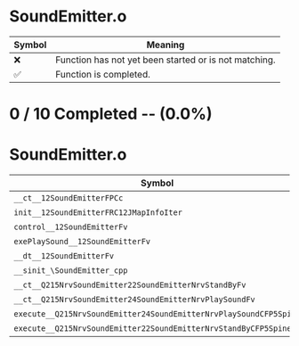 # SoundEmitter.o
| Symbol | Meaning 
| ------------- | ------------- 
| :x: | Function has not yet been started or is not matching. 
| :white_check_mark: | Function is completed. 


# 0 / 10 Completed -- (0.0%)
# SoundEmitter.o
| Symbol | Decompiled? |
| ------------- | ------------- |
| `__ct__12SoundEmitterFPCc` | :x: |
| `init__12SoundEmitterFRC12JMapInfoIter` | :x: |
| `control__12SoundEmitterFv` | :x: |
| `exePlaySound__12SoundEmitterFv` | :x: |
| `__dt__12SoundEmitterFv` | :x: |
| `__sinit_\SoundEmitter_cpp` | :x: |
| `__ct__Q215NrvSoundEmitter22SoundEmitterNrvStandByFv` | :x: |
| `__ct__Q215NrvSoundEmitter24SoundEmitterNrvPlaySoundFv` | :x: |
| `execute__Q215NrvSoundEmitter24SoundEmitterNrvPlaySoundCFP5Spine` | :x: |
| `execute__Q215NrvSoundEmitter22SoundEmitterNrvStandByCFP5Spine` | :x: |
